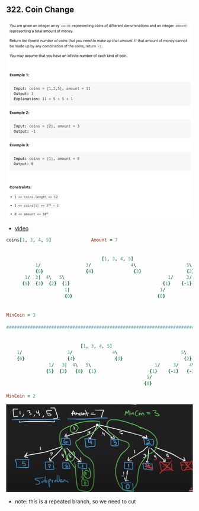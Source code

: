## 322. Coin Change
![](img/2023-01-30-15-51-48.png)

- [video](https://www.youtube.com/watch?v=H9bfqozjoqs&t=206s)

```ruby
coins[1, 3, 4, 5]               Amount = 7


                                    [1, 3, 4, 5]
           1/                 3/               4\                   5\
           {6}                {4}               {3}                 {2}
       1/  3|  4\   5\                                       1/     3/    4\      5\
      {5}  {3}  {2}  {1}                                   {1}    {-1}   {-2}     {-3}
                      1|                                  1/
                      {0}                                {0} 


MinCoin = 3

#####################################################################################


                            [1, 3, 4, 5]
    1/                 3/               4\                        5\
    {6}                {4}               {3}                       {2}
                1/   3|  4\   5\                        1/     3/    4\      5\
               {5}  {3}   {0}  {1}                    {1}    {-1}   {-2}   {-3}
                                                     1/
                                                    {0} 

MinCoin = 2
```



![](img/2023-01-30-16-00-17.png)

- note: this is a repeated branch, so we need to cut

